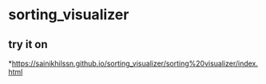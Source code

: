 # sorting_visualizer

## try it on 

*https://sainikhilssn.github.io/sorting_visualizer/sorting%20visualizer/index.html
